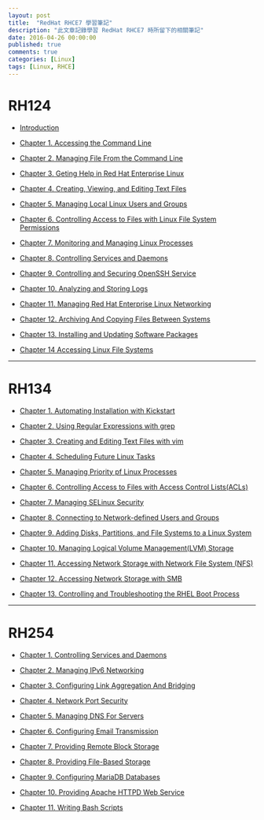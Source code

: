 ```yaml
---
layout: post
title:  "RedHat RHCE7 學習筆記"
description: "此文章記錄學習 RedHat RHCE7 時所留下的相關筆記"
date: 2016-04-26 00:00:00
published: true
comments: true
categories: [Linux]
tags: [Linux, RHCE]
---
```


RH124
=====

- [Introduction](https://github.com/godleon/godleon.github.io/blob/master/_posts/2016/2016-02-17-RHCE7-RH124-LearningNotes-CH01_03.md#intro)

- [Chapter 1. Accessing the Command Line](https://github.com/godleon/godleon.github.io/blob/master/_posts/2016/2016-02-17-RHCE7-RH124-LearningNotes-CH01_03.md#ch1)

- [Chapter 2. Managing File From the Command Line](https://github.com/godleon/godleon.github.io/blob/master/_posts/2016/2016-02-17-RHCE7-RH124-LearningNotes-CH01_03.md#ch2)

- [Chapter 3. Geting Help in Red Hat Enterprise Linux](https://github.com/godleon/godleon.github.io/blob/master/_posts/2016/2016-02-17-RHCE7-RH124-LearningNotes-CH01_03.md#ch3)

- [Chapter 4. Creating, Viewing, and Editing Text Files](https://github.com/godleon/godleon.github.io/blob/master/_posts/2016/2016-04-03-RHCE7-RH124-LearningNotes-CH04_06.md#ch4)

- [Chapter 5. Managing Local Linux Users and Groups](https://github.com/godleon/godleon.github.io/blob/master/_posts/2016/2016-04-03-RHCE7-RH124-LearningNotes-CH04_06.md#ch5)

- [Chapter 6. Controlling Access to Files with Linux File System Permissions](https://github.com/godleon/godleon.github.io/blob/master/_posts/2016/2016-04-03-RHCE7-RH124-LearningNotes-CH04_06.md#ch6)

- [Chapter 7. Monitoring and Managing Linux Processes](https://github.com/godleon/godleon.github.io/blob/master/_posts/2016/2016-04-14-RHCE7-RH124-LearningNotes-CH07_MonitoringAndManagingLinuxProcesses.md)

- [Chapter 8. Controlling Services and Daemons](https://github.com/godleon/godleon.github.io/blob/master/_posts/2016/2016-04-19-RHCE7-RH124-LearningNotes-CH08_ControllingServicesAndDaemons.md)

- [Chapter 9. Controlling and Securing OpenSSH Service](https://github.com/godleon/godleon.github.io/blob/master/_posts/2016/2016-04-20-RHCE7-RH124-LearningNotes-CH09_ConfiguringAndSecuringOpenSSHService.md)

- [Chapter 10. Analyzing and Storing Logs](https://github.com/godleon/godleon.github.io/blob/master/_posts/2016/2016-04-25-RHCE7-RH124-LearningNotes-CH10_AnalyzingAndStoringLogs.md)

- [Chapter 11. Managing Red Hat Enterprise Linux Networking](https://github.com/godleon/godleon.github.io/blob/master/_posts/2016/2016-04-26-RHCE7-RH124-LearningNotes-CH11_ManagingRedHatEnterpriseLinuxNetworking.md)

- [Chapter 12. Archiving And Copying Files Between Systems](https://github.com/godleon/godleon.github.io/blob/master/_posts/2016/2016-04-27-RHCE7-RH124-LearningNotes-CH12-ArchvingAndCopyingFilesBetweenSystems.md)

- [Chapter 13. Installing and Updating Software Packages](https://github.com/godleon/godleon.github.io/blob/master/_posts/2016/2016-04-28-RHCE7-RH124-LearningNotes-CH13_InstallingAndUpdatingSoftwarePackages.md)

- [Chapter 14 Accessing Linux File Systems](https://github.com/godleon/godleon.github.io/blob/master/_posts/2016/2016-04-28-RHCE7-RH124-LearningNotes-CH14_AccessingLinuxFileSystems.md)

---------------------------------

RH134
=====

- [Chapter 1. Automating Installation with Kickstart](https://github.com/godleon/godleon.github.io/blob/master/_posts/2016/2016-04-29-RHCE7-RH134-LearningNotes-CH01_AutomatingInstallationWithKickstart.md)

- [Chapter 2. Using Regular Expressions with grep](https://github.com/godleon/godleon.github.io/blob/master/_posts/2016/2016-04-29-RHCE7-RH134-LearningNotes-CH02_UsingRegularExpressionsWithGrep.md)

- [Chapter 3. Creating and Editing Text Files with vim](https://github.com/godleon/godleon.github.io/blob/master/_posts/2016/2016-05-05-RHCE7-RH134-LearningNotes-CH03_CreatingAndEditingTextFilesWithVim.md)

- [Chapter 4. Scheduling Future Linux Tasks](https://github.com/godleon/godleon.github.io/blob/master/_posts/2016/2016-05-05-RHCE7-RH134-LearningNotes-CH04_SchedulingFutureLinuxTasks.md   )

- [Chapter 5. Managing Priority pf Linux Processes](https://github.com/godleon/godleon.github.io/blob/master/_posts/2016/2016-05-05-RHCE7-RH134-LearningNotes-CH05_ManagingPriorityOfLinuxProcesses.md)

- [Chapter 6. Controlling Access to Files with Access Control Lists(ACLs)](https://github.com/godleon/godleon.github.io/blob/master/_posts/2016/2016-05-07-RHCE7-RH134-LearningNotes-CH06_ControllingAccessToFilesWithAccessControlLists.md)

- [Chapter 7. Managing SELinux Security](https://github.com/godleon/godleon.github.io/blob/master/_posts/2016/2016-05-09-RHCE7-RH134-LearningNotes-CH07_ManagingSELinuxSecurity.md)

- [Chapter 8. Connecting to Network-defined Users and Groups](https://github.com/godleon/godleon.github.io/blob/master/_posts/2016/2016-05-10-RHCE7-RH134-LearningNotes-CH08_ConnectingToNetwork-DefinedUsersAndGroups.md)

- [Chapter 9. Adding Disks, Partitions, and File Systems to a Linux System](https://github.com/godleon/godleon.github.io/blob/master/_posts/2016/2016-05-11-RHCE7-RH134-LearningNotes-CH09_AddingDisksPartitionAndFileSystemsToALinuxSystem.md)

- [Chapter 10. Managing Logical Volume Management(LVM) Storage](https://github.com/godleon/godleon.github.io/blob/master/_posts/2016/2016-05-12-RHCE7-RH134-LearningNotes-CH10_ManagingLogicalVolumeManagement%28LVM%29Storage.md)

- [Chapter 11. Accessing Network Storage with Network File System (NFS)](https://github.com/godleon/godleon.github.io/blob/master/_posts/2016/2016-05-13-RHCE7-RH134-LearningNotes-CH11_AccessingNetworkStorageWithNetworkFileSystem%28NFS%29.md)


- [Chapter 12. Accessing Network Storage with SMB](https://github.com/godleon/godleon.github.io/blob/master/_posts/2016/2016-05-13-RHCE7-RH134-LearningNotes-CH12_AccessingNetworkStorageWithSMB.md)

- [Chapter 13. Controlling and Troubleshooting the RHEL Boot Process](https://github.com/godleon/godleon.github.io/blob/master/_posts/2016/2016-05-14-RHCE7-RH134-LearningNotes-CH13_ControllingAndTroubleshootingTheRHELBootProcess.md)

---------------------------------

RH254
=====

- [Chapter 1. Controlling Services and Daemons](https://github.com/godleon/godleon.github.io/blob/master/_posts/2016/2016-05-21-RHCE7-RH254-LearningNotes-CH01_ControllingServicesAndDaemons.md)

- [Chapter 2. Managing IPv6 Networking](https://github.com/godleon/godleon.github.io/blob/master/_posts/2016/2016-05-24-RHCE7-RH254-LearningNotes-CH02_ManagingIPv6Networking.md)

- [Chapter 3. Configuring Link Aggregation And Bridging](https://github.com/godleon/godleon.github.io/blob/master/_posts/2016/2016-05-25-RHCE7-RH254-LearningNotes-CH03_ConfiguringLinkAggregationAndBridging.md)

- [Chapter 4. Network Port Security](https://github.com/godleon/godleon.github.io/blob/master/_posts/2016/2016-05-29-RHCE7-RH254-LearningNotes-CH04_NetworkPortSecurity.md)

- [Chapter 5. Managing DNS For Servers](https://github.com/godleon/godleon.github.io/blob/master/_posts/2016/2016-06-14-RHCE7-RH254-LearningNotes-CH05_ManagingDNSForServers.md)

- [Chapter 6. Configuring Email Transmission](https://github.com/godleon/godleon.github.io/blob/master/_posts/2016/2016-05-29-RHCE7-RH254-LearningNotes-CH06_ConfiguringEmailTransmission.md)

- [Chapter 7. Providing Remote Block Storage](https://github.com/godleon/godleon.github.io/blob/master/_posts/2016/2016-05-31-RHCE7-RH254-LearningNotes-CH07_ProvidingRemoteBlockStorage.md)

- [Chapter 8. Providing File-Based Storage](https://github.com/godleon/godleon.github.io/blob/master/_posts/2016/2016-06-03-RHCE7-RH254-LearningNotes-CH08_ProvidingFileBasedStorage.md)

- [Chapter 9. Configuring MariaDB Databases](https://github.com/godleon/godleon.github.io/blob/master/_posts/2016/2016-06-05-RHCE7-RH254-LearningNotes-CH09_ConfiguringMariaDBDatabases.md)

- [Chapter 10. Providing Apache HTTPD Web Service](https://github.com/godleon/godleon.github.io/blob/master/_posts/2016/2016-06-07-RHCE7-RH254-LearningNotes-CH10_ProvidingApacheHttpdWebService.md)

- [Chapter 11. Writing Bash Scripts](https://github.com/godleon/godleon.github.io/blob/master/_posts/2016/2016-06-08-RHCE7-RH254-LearningNotes-CH11_WritingBashScripts.md)
